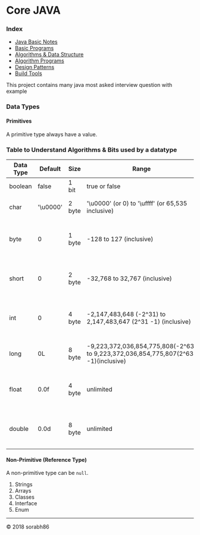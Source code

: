 # Core JAVA

### Index ###

* [Java Basic Notes](Basic.md)
* [Basic Programs](Programs.md)
* [Algorithms & Data Structure](ADS.md)
* [Algorithm Programs](AlgoProgram.md)
* [Design Patterns](DesignPattern.md)
* [Build Tools](BuildTools.md)

This project contains many java most asked interview question with example

### Data Types
#### Primitives
A primitive type always have a value.

### Table to Understand Algorithms & Bits used by a datatype
Data Type | Default     | Size      | Range         												| Algorithm
--------- | -------     | ----      | -----         												| ---------
boolean   | false       | 1 bit     | true or false | simple flags
char      | '\u0000'    | 2 byte    | '\u0000' (or 0) to '\uffff' (or 65,535 inclusive) 			| single 16-bit Unicode character
byte      | 0           | 1 byte    | -128 to 127 (inclusive) 										| 8-bit signed two's complement integer
short     | 0           | 2 byte    | -32,768 to 32,767 (inclusive) 								| 16-bit signed two's complement integer
int       | 0           | 4 byte    | -2,147,483,648 (-2^31) to 2,147,483,647 (2^31 -1) (inclusive) | 32-bit signed two's complement integer
long      | 0L          | 8 byte    | -9,223,372,036,854,775,808(-2^63) to 9,223,372,036,854,775,807(2^63 -1)(inclusive) | 64-bit two's complement integer
float     | 0.0f        | 4 byte    | unlimited 													| single-precision 32-bit IEEE 754 floating point
double    | 0.0d        | 8 byte    | unlimited 													| double-precision 64-bit IEEE 754 floating point

#### Non-Primitive (Reference Type)
A non-primitive type can be `null`.
1. Strings
2. Arrays
3. Classes
4. Interface
5. Enum

--------------------------
&copy; 2018 sorabh86










